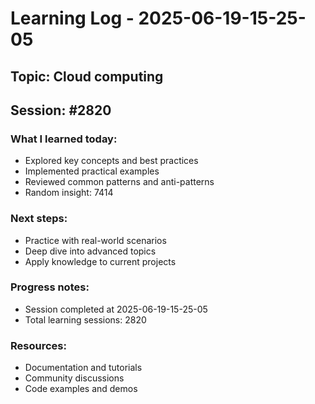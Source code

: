 # Learning Log - 2025-06-19-15-25-05

## Topic: Cloud computing
## Session: #2820

### What I learned today:
- Explored key concepts and best practices
- Implemented practical examples  
- Reviewed common patterns and anti-patterns
- Random insight: 7414

### Next steps:
- Practice with real-world scenarios
- Deep dive into advanced topics
- Apply knowledge to current projects

### Progress notes:
- Session completed at 2025-06-19-15-25-05
- Total learning sessions: 2820

### Resources:
- Documentation and tutorials
- Community discussions
- Code examples and demos
